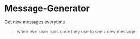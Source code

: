 # Message-Generator
Get new messages everytime
>when ever user runs code they use to see a new message
